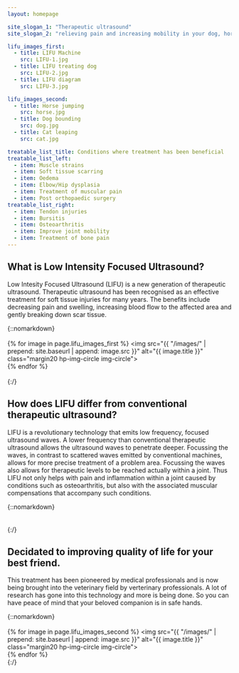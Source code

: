 ```yaml
---
layout: homepage

site_slogan_1: "Therapeutic ultrasound" 
site_slogan_2: "relieving pain and increasing mobility in your dog, horse or cat." 

lifu_images_first:
  - title: LIFU Machine
    src: LIFU-1.jpg
  - title: LIFU treating dog
    src: LIFU-2.jpg
  - title: LIFU diagram
    src: LIFU-3.jpg

lifu_images_second:
  - title: Horse jumping
    src: horse.jpg
  - title: Dog bounding
    src: dog.jpg
  - title: Cat leaping
    src: cat.jpg

treatable_list_title: Conditions where treatment has been beneficial
treatable_list_left:
  - item: Muscle strains
  - item: Soft tissue scarring
  - item: Oedema
  - item: Elbow/Hip dysplasia
  - item: Treatment of muscular pain
  - item: Post orthopaedic surgery
treatable_list_right:
  - item: Tendon injuries
  - item: Bursitis
  - item: Osteoarthritis
  - item: Improve joint mobility
  - item: Treatment of bone pain
---
```




## What is Low Intensity Focused Ultrasound?
Low Intesity Focused Ultrasound (LIFU) is a new generation of therapeutic ultrasound. Therapeutic ultrasound has been recognised as an effective treatment for soft tissue injuries for many years. The benefits include decreasing pain and swelling, increasing blood flow to the affected area and gently breaking down scar tissue.


{::nomarkdown}  
<br />
{% for image in page.lifu_images_first %}
 <img src="{{ "/images/"  | prepend: site.baseurl | append: image.src }}" alt="{{ image.title }}" class="margin20 hp-img-circle img-circle">              
{% endfor %}
<br />
<br />
{:/}  

## How does LIFU differ from conventional therapeutic ultrasound?
LIFU is a revolutionary technology that emits low frequency, focused ultrasound waves. A lower frequency than conventional therapeutic ultrasound allows the ultrasound waves to penetrate deeper. Focussing the waves, in contrast to scattered waves emitted by conventional machines, allows for more precise treatment of a problem area. Focussing the waves also allows for therapeutic levels to be reached actually within a joint. Thus LIFU not only helps with pain and inflammation within a joint caused by conditions such as osteoarthritis, but also with the associated muscular compensations that accompany such conditions.

{::nomarkdown}  
<br />
<br />
{:/}  

## Decidated to improving quality of life for your best friend.

This treatment has been pioneered by medical professionals and is now being brought into the veterinary field by verterinary professionals. A lot of research has gone into this technology and more is being done. So you can have peace of mind that your beloved companion is in safe hands.

{::nomarkdown}  
<br />
{% for image in page.lifu_images_second %}
 <img src="{{ "/images/"  | prepend: site.baseurl | append: image.src }}" alt="{{ image.title }}" class="margin20 hp-img-circle img-circle">              
{% endfor %}
<br />
{:/}  
